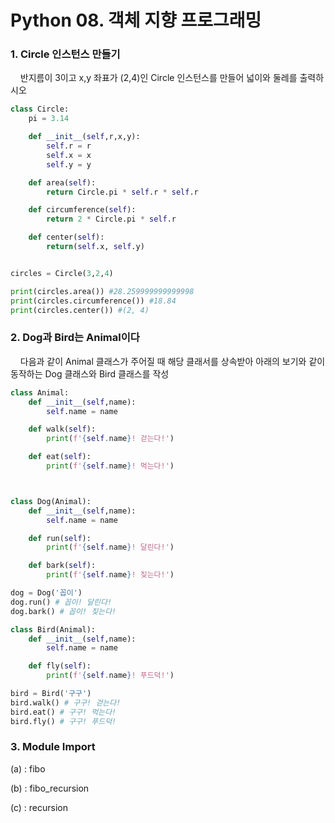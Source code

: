 # Python 08. 객체 지향 프로그래밍

### 1. Circle 인스턴스 만들기

    반지름이 3이고 x,y 좌표가 (2,4)인 Circle 인스턴스를 만들어 넓이와 둘레를 출력하시오

```python
class Circle:
    pi = 3.14

    def __init__(self,r,x,y):
        self.r = r
        self.x = x
        self.y = y 

    def area(self):
        return Circle.pi * self.r * self.r

    def circumference(self):
        return 2 * Circle.pi * self.r

    def center(self):
        return(self.x, self.y)


circles = Circle(3,2,4)

print(circles.area()) #28.259999999999998
print(circles.circumference()) #18.84
print(circles.center()) #(2, 4)
```



### 2. Dog과 Bird는 Animal이다

    다음과 같이 Animal 클래스가 주어질 때 해당 클래서를 상속받아 아래의 보기와 같이 동작하는 Dog 클래스와 Bird 클래스를 작성

```python
class Animal:
    def __init__(self,name):
        self.name = name

    def walk(self):
        print(f'{self.name}! 걷는다!')

    def eat(self):
        print(f'{self.name}! 먹는다!')



class Dog(Animal):
    def __init__(self,name):
        self.name = name

    def run(self):
        print(f'{self.name}! 달린다!')

    def bark(self):
        print(f'{self.name}! 짖는다!')

dog = Dog('꼽이')
dog.run() # 꼽이! 달린다!
dog.bark() # 꼽이! 짖는다!

class Bird(Animal):
    def __init__(self,name):
        self.name = name

    def fly(self):
        print(f'{self.name}! 푸드덕!')

bird = Bird('구구')
bird.walk() # 구구! 걷는다!
bird.eat() # 구구! 먹는다!
bird.fly() # 구구! 푸드덕!
```

  

### 3. Module Import

(a) : fibo

(b) : fibo_recursion

(c) : recursion
